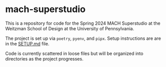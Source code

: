 # mach-superstudio

This is a repository for code for the Spring 2024 MACH Superstudio at the Weitzman School of Design at the University of Pennsylvania.

The project is set up via `poetry`, `pyenv`, and `pipx`. Setup instructions are are in the [SETUP.md](SETUP.md) file.

Code is currently scattered in loose files but will be organized into directories as the project progresses.